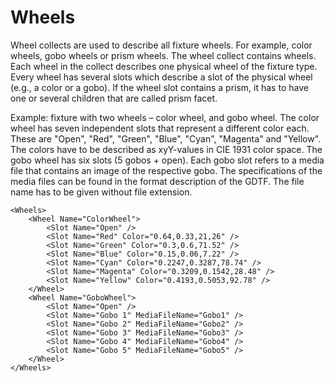 # Wheels

Wheel collects are used to describe all fixture wheels. For example, color wheels, gobo wheels or prism wheels.
The wheel collect contains wheels. Each wheel in the collect describes one physical wheel of the fixture type. Every wheel has several slots which describe a slot of the physical wheel (e.g., a color or a gobo). If the wheel slot contains a prism, it has to have one or several children that are called prism facet.

Example: fixture with two wheels – color wheel, and gobo wheel.
The color wheel has seven independent slots that represent a different color each. These are "Open", "Red", "Green", "Blue", "Cyan", "Magenta" and "Yellow". The colors have to be described as xyY-values in CIE 1931 color space.
The gobo wheel has six slots (5 gobos + open). Each gobo slot refers to a media file that contains an image of the respective gobo. The specifications of the media files can be found in the format description of the GDTF. The file name has to be given without file extension.

```
<Wheels>
    <Wheel Name="ColorWheel">
        <Slot Name="Open" />
        <Slot Name="Red" Color="0.64,0.33,21,26" />
        <Slot Name="Green" Color="0.3,0.6,71.52" />
        <Slot Name="Blue" Color="0.15,0.06,7.22" />
        <Slot Name="Cyan" Color="0.2247,0.3287,78.74" />
        <Slot Name="Magenta" Color="0.3209,0.1542,28.48" />
        <Slot Name="Yellow" Color="0.4193,0.5053,92.78" />
    </Wheel>
    <Wheel Name="GoboWheel">
        <Slot Name="Open" />
        <Slot Name="Gobo 1" MediaFileName="Gobo1" />
        <Slot Name="Gobo 2" MediaFileName="Gobo2" />
        <Slot Name="Gobo 3" MediaFileName="Gobo3" />
        <Slot Name="Gobo 4" MediaFileName="Gobo4" />
        <Slot Name="Gobo 5" MediaFileName="Gobo5" />
    </Wheel>
</Wheels>
```